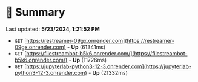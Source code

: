 # 📖 Summary
Last updated: **5/23/2024, 1:21:52 PM**

- `GET` [https://restreamer-09gx.onrender.com](https://restreamer-09gx.onrender.com) - **Up** (61341ms)
- `GET` [https://filestreambot-b5k6.onrender.com/](https://filestreambot-b5k6.onrender.com/) - **Up** (11726ms)
- `GET` [https://jupyterlab-python3-12-3.onrender.com](https://jupyterlab-python3-12-3.onrender.com) - **Up** (21332ms)
